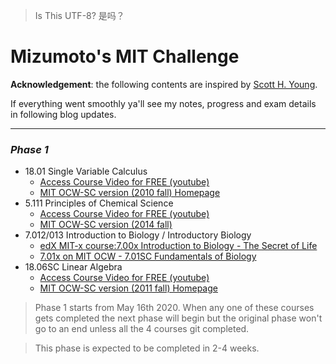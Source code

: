 > Is This UTF-8?
> 是吗？
# <b>Mizumoto's MIT Challenge</b>
**Acknowledgement**: the following contents are inspired by [Scott H. Young](https://www.scotthyoung.com/blog/myprojects/mit-challenge-2/).

If everything went smoothly ya'll see my notes, progress and exam details in following blog updates.

---
### _Phase 1_
<p>

+ 18.01 Single Variable Calculus
    - [Access Course Video for FREE (youtube)](https://www.youtube.com/playlist?list=PL21BCE50ABFF029F1)
    - [MIT OCW-SC version (2010 fall) Homepage](https://ocw.mit.edu/courses/mathematics/18-01sc-single-variable-calculus-fall-2010/)
+ 5.111 Principles of Chemical Science
    - [Access Course Video for FREE (youtube)](https://www.youtube.com/playlist?list=PLUl4u3cNGP63vgoqGQDciPo6V5TPI0u9r)
    - [MIT OCW-SC version (2014 fall)](https://ocw.mit.edu/courses/chemistry/5-111sc-principles-of-chemical-science-fall-2014/)
+ 7.012/013 Introduction to Biology / Introductory Biology
    - [edX MIT-x course:7.00x Introduction to Biology - The Secret of Life](https://www.edx.org/course/introduction-to-biology-the-secret-of-life-3?utm_medium=affiliate_partner&utm_source=ocwprod-mit-opencourseware?utm_source=OCW&utm_medium=CHP&utm_campaign=OCW)
    - [7.01x on MIT OCW - 7.01SC Fundamentals of Biology](https://ocw.mit.edu/courses/biology/7-01sc-fundamentals-of-biology-fall-2011/)
+ 18.06SC Linear Algebra
    - [Access Course Video for FREE (youtube)](https://www.youtube.com/playlist?list=PL221E2BBF13BECF6C)
    - [MIT OCW-SC version (2011 fall) Homepage](https://ocw.mit.edu/courses/mathematics/18-06sc-linear-algebra-fall-2011/)

> Phase 1 starts from May 16th 2020. When any one of these courses gets completed the next phase will begin but the original phase won't go to an end unless all the 4 courses git completed.

> This phase is expected to be completed in 2-4 weeks.

</p>
